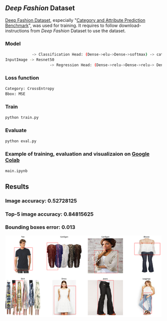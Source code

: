 ## *Deep Fashion* Dataset
[Deep Fashion Dataset](http://mmlab.ie.cuhk.edu.hk/projects/DeepFashion.html), especially "[Category and Attribute Prediction Benchmark](http://mmlab.ie.cuhk.edu.hk/projects/DeepFashion/AttributePrediction.html)", was used for training.
It requires to follow download-instructions from *Deep Fashion* Dataset to use the dataset.

### Model
```sh
			-> Classification Head: (Dense->elu->Dense->softmax) -> category
InputImage -> Resnet50 
	                -> Regression Head: (Dense->relu->Dense->relu-> Dense) -> bbox(x1, y1, x2, y2)

```
### Loss function
```sh
Category: CrossEntropy
Bbox: MSE
```

### Train
```sh
python train.py
```

### Evaluate
```sh
python eval.py
```
### Example of training, evaluation and visualizaion on [Google Colab](https://colab.research.google.com)
```sh
main.ipynb
```

## Results
### Image accuracy: 0.52728125
### Top-5 image accuracy: 0.84815625
### Bounding boxes error: 0.013
![Bbox](/imgs/2.png)


